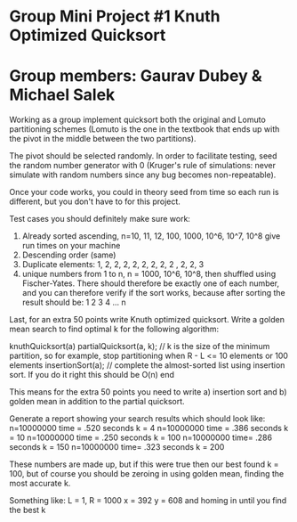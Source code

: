 # Group Mini Project #1 Knuth Optimized Quicksort

# Group members: Gaurav Dubey & Michael Salek


Working as a group implement quicksort both the original and Lomuto partitioning schemes (Lomuto is the one in the textbook that ends up with the pivot in the middle between the two partitions).

The pivot should be selected randomly. In order to facilitate testing, seed the random number generator with 0 (Kruger's rule of simulations: never simulate with random numbers since any bug becomes non-repeatable).

Once your code works, you could in theory seed from time so  each run is different, but you don't have to for this project.

Test cases you should definitely make sure work:

1. Already sorted ascending, n=10, 11, 12, 100, 1000, 10^6, 10^7, 10^8 give run times on your machine
2. Descending order (same)
3. Duplicate elements:  1, 2, 2, 2, 2, 2, 2, 2, 2 , 2, 2, 3
4. unique numbers from 1 to n, n = 1000, 10^6, 10^8, then shuffled using Fischer-Yates. There should therefore be exactly one of each number, and you can therefore verify if the sort works, because after sorting the result should be:
1 2 3 4 ... n

 

Last, for an extra 50 points write Knuth optimized quicksort. Write a golden mean search to find optimal k for the following algorithm:

knuthQuicksort(a)
  partialQuicksort(a, k); // k is the size of the minimum partition, so for example, stop partitioning when R - L <= 10 elements or 100 elements
  insertionSort(a); // complete the almost-sorted list using insertion sort. If you do it right this should be O(n)
end


This means for the extra 50 points you need to write a) insertion sort and b) golden mean in addition to the partial quicksort.

Generate a report showing your search results which should look like:
n=10000000    time = .520 seconds   k = 4
n=10000000    time = .386 seconds  k = 10
n=10000000   time = .250 seconds  k = 100
n=10000000   time= .286 seconds k = 150
n=10000000   time= .323 seconds k = 200

These numbers are made up, but if this were true then our best found k = 100, but of course you should be zeroing in using golden mean, finding the most accurate k.

Something like:
L = 1, R = 1000
x = 392  y = 608
and homing in until you find the best k
